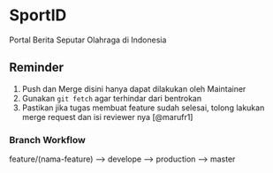 # SportID

Portal Berita Seputar Olahraga di Indonesia

## Reminder

1. Push dan Merge disini hanya dapat dilakukan oleh Maintainer
2. Gunakan `git fetch` agar terhindar dari bentrokan
3. Pastikan jika tugas membuat feature sudah selesai, tolong lakukan merge request dan isi reviewer nya [@marufr1]

### Branch Workflow

feature/(nama-feature) --> develope --> production --> master
